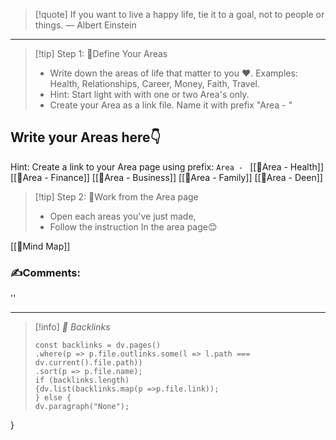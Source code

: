 
>[!quote] If you want to live a happy life, tie it to a goal, not to people or things.
>— Albert Einstein

___

>[!tip] Step 1: 🌱Define Your Areas
>- Write down the areas of life that matter to you ❤️. Examples: Health, Relationships, Career, Money, Faith, Travel. 
>- Hint: Start light with with one or two Area's only.
>- Create your Area as a link file. Name it with prefix "Area - " 
## Write your Areas here👇
Hint: Create a link to your Area page using prefix: `Area - `
[[🌱Area - Health]]
[[🌱Area - Finance]]
[[🌱Area - Business]]
[[🌱Area - Family]]
[[🌱Area - Deen]]


>[!tip] Step 2: 🌱Work from the Area page 
>- Open  each areas you've just made,
>- Follow the instruction In the area page😊

[[🧠Mind Map]]

### ✍️Comments:
''
___

>[!info]  *🔗 Backlinks*
>~~~dataviewjs
>const backlinks = dv.pages()
>.where(p => p.file.outlinks.some(l => l.path === dv.current().file.path))
>.sort(p => p.file.name);
>if (backlinks.length) 
>{dv.list(backlinks.map(p =>p.file.link));
>} else {
>dv.paragraph("None");
  }
>~~~

